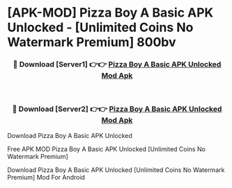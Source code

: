 # [APK-MOD] Pizza Boy A Basic APK Unlocked - [Unlimited Coins No Watermark Premium] 800bv



<div align="center">
<h3>🔴 Download [Server1] 👉👉 <a href="https://momento.my/?title=Pizza_Boy_A_Basic_APK_Unlocked">Pizza Boy A Basic APK Unlocked Mod Apk</a></h3><br>

<h3>🔴 Download [Server2] 👉👉 <a href="https://momento.my/?title=Pizza_Boy_A_Basic_APK_Unlocked">Pizza Boy A Basic APK Unlocked Mod Apk</a></h3>
</div>



Download Pizza Boy A Basic APK Unlocked 

Free APK MOD Pizza Boy A Basic APK Unlocked [Unlimited Coins No Watermark Premium]

Download Pizza Boy A Basic APK Unlocked [Unlimited Coins No Watermark Premium] Mod For Android
